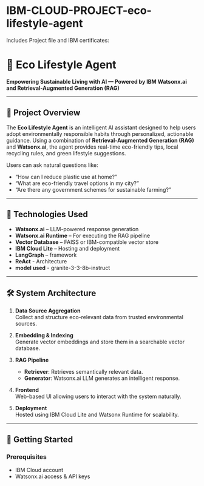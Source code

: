 # IBM-CLOUD-PROJECT-eco-lifestyle-agent
Includes Project file and IBM certificates:
# 🌱 Eco Lifestyle Agent

**Empowering Sustainable Living with AI — Powered by IBM Watsonx.ai and Retrieval-Augmented Generation (RAG)**

---

## 🧩 Project Overview

The **Eco Lifestyle Agent** is an intelligent AI assistant designed to help users adopt environmentally responsible habits through personalized, actionable guidance. Using a combination of **Retrieval-Augmented Generation (RAG)** and **Watsonx.ai**, the agent provides real-time eco-friendly tips, local recycling rules, and green lifestyle suggestions.

Users can ask natural questions like:
- “How can I reduce plastic use at home?”
- “What are eco-friendly travel options in my city?”
- “Are there any government schemes for sustainable farming?”

---

## 🔧 Technologies Used

- **Watsonx.ai** – LLM-powered response generation
- **Watsonx.ai Runtime** – For executing the RAG pipeline
- **Vector Database** – FAISS or IBM-compatible vector store
- **IBM Cloud Lite** – Hosting and deployment
- **LangGraph** – framework
- **ReAct** - Architecture
- **model used** - granite-3-3-8b-instruct

---

## 🛠️ System Architecture

1. **Data Source Aggregation**  
   Collect and structure eco-relevant data from trusted environmental sources.

2. **Embedding & Indexing**  
   Generate vector embeddings and store them in a searchable vector database.

3. **RAG Pipeline**  
   - **Retriever**: Retrieves semantically relevant data.
   - **Generator**: Watsonx.ai LLM generates an intelligent response.

4. **Frontend**  
   Web-based UI allowing users to interact with the system naturally.

5. **Deployment**  
   Hosted using IBM Cloud Lite and Watsonx Runtime for scalability.

---

## 🚀 Getting Started

### Prerequisites
- IBM Cloud account
- Watsonx.ai access & API keys
  
